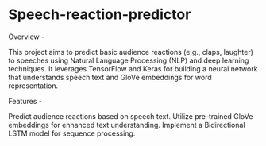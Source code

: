 # Speech-reaction-predictor

Overview -

This project aims to predict basic audience reactions (e.g., claps, laughter) to speeches using Natural Language Processing (NLP) and deep learning techniques. It leverages TensorFlow and Keras for building a neural network that understands speech text and GloVe embeddings for word representation.

Features -

Predict audience reactions based on speech text.
Utilize pre-trained GloVe embeddings for enhanced text understanding.
Implement a Bidirectional LSTM model for sequence processing.


